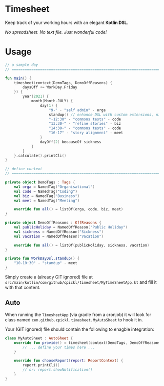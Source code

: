 # Timesheet

Keep track of your working hours with an elegant **Kotlin DSL**.

*No spreadsheet. No text file. Just wonderful code!*

# Usage

```kotlin
// a sample day
// ====================================================================================================================

fun main() {
    timesheet(context(DemoTags, DemoOffReasons) {
        daysOff += WorkDay.Friday
    }) {
        year(2021) {
            month(Month.JULY) {
                day(1) {
                    "9-" - "self admin" - orga
                    standup() // enhance DSL with custom extensions, nice :)
                    "-12:30" - "commons tests" - code
                    "13:30-" - "refine stories" - biz
                    "14:30-" - "commons tests" - code
                    "16-17" - "story alignment" - meet
                }
                dayOff(2) becauseOf sickness
            }
        }
    }.calculate().printCli()
}

// define context
// ====================================================================================================================

private object DemoTags : Tags {
    val orga = NamedTag("Organisational")
    val code = NamedTag("Coding")
    val biz = NamedTag("Business")
    val meet = NamedTag("Meeting")

    override fun all() = listOf(orga, code, biz, meet)
}

private object DemoOffReasons : OffReasons {
    val publicHoliday = NamedOffReason("Public Holiday")
    val sickness = NamedOffReason("Sickness")
    val vacation = NamedOffReason("Vacation")

    override fun all() = listOf(publicHoliday, sickness, vacation)
}

private fun WorkDayDsl.standup() {
    "10-10:30" - "standup" - meet
}
```

Simply create a (already GIT ignored) file at `src/main/kotlin/com/github/cpickl/timesheet/MyTimeSheetApp.kt` and fill it with that content.

## Auto

When running the `TimesheetApp` (via gradle from a cronjob) it will look for class named `com.github.cpickl.timesheet.MyAutoSheet` to hook it in.

Your (GIT ignored) file should contain the following to enagble integration:

```kotlin
class MyAutoSheet : AutoSheet {
    override fun provide() = timesheet(context(DemoTags, DemoOffReasons)) {
        // ... define your times here ...
    }

    override fun chooseReport(report: ReportContext) {
        report.printCli()
        // or: report.showNotification()
    }
}
```
